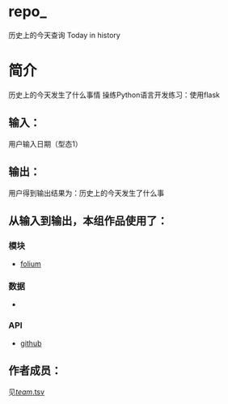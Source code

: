 # repo_
历史上的今天查询
Today in history

# 简介 
历史上的今天发生了什么事情 操练Python语言开发练习：使用flask

## 输入：
用户输入日期（型态1）
## 输出：
用户得到输出结果为：历史上的今天发生了什么事
## 从输入到输出，本组作品使用了：
### 模块
* [folium](https://github.com/python-visualization/folium)

### 数据
* [](http://api.juheapi.com/japi/toh)
### API
* [github](https://api.github.com/)

## 作者成员：
见[_team_.tsv](https://github.com/WinnieGJX2/nfu_newmedia_python/blob/master/pick_a_color_4web/_team_/_team_.tsv)
